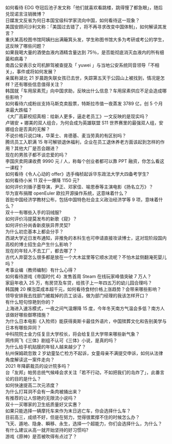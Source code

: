 如何看待 EDG 夺冠后池子发文称「他们就喜欢看跳楼，跳得慢了都急眼」，随后兑现诺言注销微博？  
日媒发文反省为何日本国宝级科学家流向中国，如何看待这一现象？  
美国安顾问沙利文称：「美国过去错了，将不再寻求改变中国体制」，如何解读其发言？  
重庆某高校图书馆阿姨扫出满簸箕头发，学生称图书馆大多为考研或考公的学生，这反映了哪些问题？  
如果我喝大量的酒使血液内酒精含量达到 75％，是否能彻底消灭血液内的所有细菌和病毒？  
南昌公安表示女司机醉驾被查提及「 yuwei 」与当地公安系统同音领导「不相关」，事件或将如何发展？  
亲属称湖北 21 岁晨跑失联女孩已去世，失踪第五天于公园山上被找到，情况是怎样？还有哪些信息值得关注？  
韩国就「车用尿素荒」向中国求助，反映出什么信息？车用尿素供应不足会造成哪些影响？  
如何看待六成粉丝支持马斯克卖股票，特斯拉市值一夜蒸发 3789 亿，创 5 个月来最大跌幅？  
《大厂高薪校招真相：给新人更多，逼走老员工》一文反映的是现实吗？  
卢锡安 + 娜美的双人组合，为何会成为英雄联盟 S11 世界赛里的最强双人组，安娜组合是否真的无解？  
不说价格只说口味，华莱士、肯德基、麦当劳真的有区别吗？  
腾讯员工入职满 15 年可解锁退休福利，企业在员工退休养老方面该起到怎样的作用？其他大厂是否会跟进？  
现在的男孩子都不谈恋爱的吗？  
李国庆卖网课收费 9990 元 / 人，称每个创业者都可以靠 PPT 融资，你怎么看这一课程？  
如何看待《令人心动的 offer》选手梅桢起诉华东政法大学大四备考学生?  
如何看待小米 11 双十一爆降 1150 元?  
如何评价刘循子墨导演，尹正、邓家佳、喻恩泰等主演电影《扬名立万》？  
华为宣布捐赠 openEuler 欧拉开源操作系统，这意味着什么？  
首批中国经济学教材公布，包括中国特色社会主义政治经济学等 9 项，意味着什么？  
双十一有哪些入手的羽绒服?  
如何评价冯提莫发布的新歌《窥》？  
如何评价孙尚香新皮肤异界灵契?  
为什么初恋基本上都会分手？  
西湖大学近日发布通知，非推免的本科生也可申请直接攻读博士，这对现阶段国内高校的博士招生会产生什么影响？  
现在的年轻人不去工厂，都去哪了？  
古代人弃婴怎么很多都是放在一个大木盆里等它顺水流呢？不怕木盆侧翻淹死婴儿吗？  
考事业编（教师编制）有什么心得？  
如何看待游戏《帝国时代 4》发售首周 Steam 在线玩家峰值突破 7 万人？  
家庭年收入 25 万，有房贷及车贷，给孩子上一年四五万的幼儿园合理吗？  
韩国腌 20 棵泡菜成本超千元，如何看待食材价格上涨趋势？会带来哪些影响？  
领导安排我去找部门被裁掉的员工谈话，做为部门经理的我该怎样开口？  
有什么短句惊艳到你的？  
上海进入速冻模式，一夜之间气温爆降 15 度，今年冬天南方气温会多低？南方人该做好哪些御寒措施？  
为什么日本电影《入殓师》能获得奥斯卡最佳外语片，中国殡葬文化和告别美学与日本有哪些异同？  
中科院院士金力任复旦大学校长，将会给复旦大学带来哪些新气象？  
网传网飞《三体》剧组不认可《三体》小说，是真的吗？  
为什么给手机贴膜的年轻人越来越少了？  
杭州保姆疏忽致 2 岁幼童坠亡检方不起诉，女童母亲不满提交申诉，如何从法律角度解读这一案件走向？  
2021 年降薪裁员的设计院多吗？  
台「友邦」帕劳总统气候峰会求关注「若不行动，不如把我们的岛炸了」，此番言论的目的是什么？  
如何快速提高二次元浓度？  
为什么打耳洞不会有一条肉被捅出来？  
有推荐的让人惊艳的无限流小说吗？  
双十一买哪家的卫生纸质量好又实惠？  
如果只能选择一辆摩托车来作为末日逃亡车，你会选择什么车？  
目前高三，成绩不好，但是在努力，觉得很累撑不住的时候怎么办？  
飞天、遁地、隐身、瞬移、永生，选择一个超能力，你们会选择什么，为什么？  
有什么建议从高一就开始坚持的好习惯吗?  
游戏《原神》是否被吹得有点过了？  

